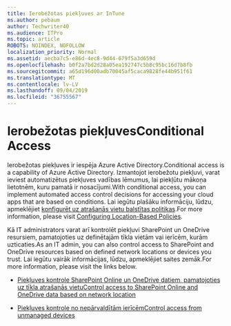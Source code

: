 ```yaml
---
title: Ierobežotas piekļuves ar InTune
ms.author: pebaum
author: Techwriter40
ms.audience: ITPro
ms.topic: article
ROBOTS: NOINDEX, NOFOLLOW
localization_priority: Normal
ms.assetid: aecba7c5-e86d-4ec8-9d44-679f5a3d659d
ms.openlocfilehash: b0f2a7bd2d28a05ea192747c5b8c95bc16d7b8fb
ms.sourcegitcommit: a65d196d00adb70045af5caca9828fe44b951f61
ms.translationtype: MT
ms.contentlocale: lv-LV
ms.lasthandoff: 09/04/2019
ms.locfileid: "36755567"
---
```

# <a name="conditional-access"></a><span data-ttu-id="0b39d-102">Ierobežotas piekļuves</span><span class="sxs-lookup"><span data-stu-id="0b39d-102">Conditional Access</span></span>

<span data-ttu-id="0b39d-103">Ierobežotas piekļuves ir iespēja Azure Active Directory.</span><span class="sxs-lookup"><span data-stu-id="0b39d-103">Conditional access is a capability of Azure Active Directory.</span></span> <span data-ttu-id="0b39d-104">Izmantojot ierobežotu piekļuvi, varat ieviest automatizētus piekļuves vadības lēmumus, lai piekļūtu mākoņa lietotnēm, kuru pamatā ir nosacījumi.</span><span class="sxs-lookup"><span data-stu-id="0b39d-104">With conditional access, you can implement automated access control decisions for accessing your cloud apps that are based on conditions.</span></span> <span data-ttu-id="0b39d-105">Lai iegūtu plašāku informāciju, lūdzu, apmeklējiet [konfigurēt uz atrašanās vietu balstītas politikas](https://docs.microsoft.com/azure/active-directory/conditional-access/overview).</span><span class="sxs-lookup"><span data-stu-id="0b39d-105">For more information, please visit [Configuring Location-Based Policies](https://docs.microsoft.com/azure/active-directory/conditional-access/overview).</span></span>

<span data-ttu-id="0b39d-106">Kā IT administrators varat arī kontrolēt piekļuvi SharePoint un OneDrive resursiem, pamatojoties uz definētajām tīkla vietām vai ierīcēm, kurām uzticaties.</span><span class="sxs-lookup"><span data-stu-id="0b39d-106">As an IT admin, you can also control access to SharePoint and OneDrive resources based on defined network locations or devices you trust.</span></span> <span data-ttu-id="0b39d-107">Lai iegūtu vairāk informācijas, lūdzu, apmeklējiet saites zemāk.</span><span class="sxs-lookup"><span data-stu-id="0b39d-107">For more information, please visit the links below.</span></span>

- [<span data-ttu-id="0b39d-108">Piekļuves kontrole SharePoint Online un OneDrive datiem, pamatojoties uz tīkla atrašanās vietu</span><span class="sxs-lookup"><span data-stu-id="0b39d-108">Control access to SharePoint Online and OneDrive data based on network location</span></span>](https://docs.microsoft.com/sharepoint/control-access-based-on-network-location)

- [<span data-ttu-id="0b39d-109">Piekļuves kontrole no nepārvaldītām ierīcēm</span><span class="sxs-lookup"><span data-stu-id="0b39d-109">Control access from unmanaged devices</span></span>](https://docs.microsoft.com/sharepoint/control-access-from-unmanaged-devices)

